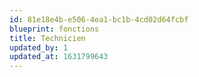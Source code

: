 ```yaml
---
id: 81e18e4b-e506-4ea1-bc1b-4cd02d64fcbf
blueprint: fonctions
title: Technicien
updated_by: 1
updated_at: 1631799643
---
```

